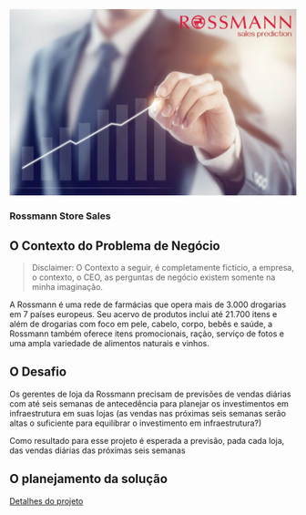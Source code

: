 ![rossmann_sales_cover](rossmann_cover.png)
### Rossmann Store Sales
## O Contexto do Problema de Negócio

> Disclaimer: O Contexto a seguir, é completamente fictício, a empresa, o contexto, o CEO, as perguntas de negócio existem somente na minha imaginação. 

A Rossmann é uma rede de farmácias que opera mais de 3.000 drogarias em 7 países europeus. Seu acervo de produtos inclui até 21.700 itens e além de drogarias com foco em pele, cabelo, corpo, bebês e saúde, a Rossmann também oferece itens promocionais, ração, serviço de fotos e uma ampla variedade de alimentos naturais e vinhos.

## O Desafio

Os gerentes de loja da Rossmann precisam de previsões de vendas diárias com até seis semanas de antecedência para planejar os investimentos em infraestrutura em suas lojas (as vendas nas próximas seis semanas serão altas o suficiente para equilibrar o investimento em infraestrutura?)

Como resultado para esse projeto é esperada a previsão, pada cada loja, das vendas diárias das próximas seis semanas


## O planejamento da solução
[Detalhes do projeto](https://github.com/geordanogg/Rossmann_Sales/tree/master/rossmann_sales)

